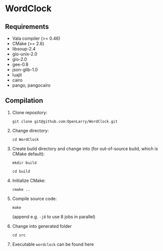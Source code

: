 # WordClock

## Requirements
* Vala compiler (>= 0.46)
* CMake (>= 2.6)
* libsoup-2.4
* gio-unix-2.0
* gio-2.0
* gee-0.8
* json-glib-1.0
* luajit
* cairo
* pango, pangocairo

## Compilation

1. Clone repository:
   
   `git clone git@github.com:OpenLarry/WordClock.git`
   
2. Change directory:
   
   `cd WordClock`
3. Create build directory and change into (for out-of-source build, which is CMake default):
   
   `mkdir build`
   
   `cd build`
4. Initialize CMake:
   
   `cmake ..`
   
5. Compile source code:
  
   `make`
   
   (append e.g. `-j8` to use 8 jobs in parallel)
6. Change into generated folder
   
   `cd src`
   
7. Executable `wordclock` can be found here
